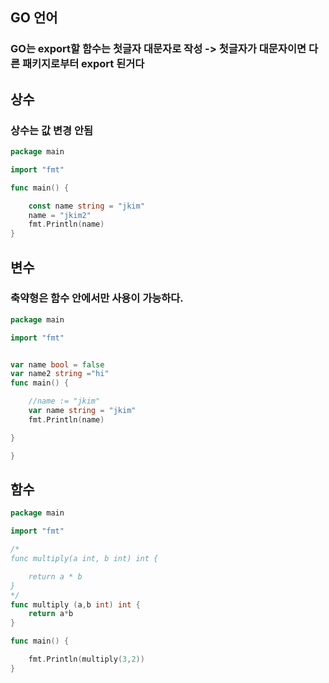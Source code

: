 ## GO 언어
### GO는 export할 함수는 첫글자 대문자로 작성 -> 첫글자가 대문자이면 다른 패키지로부터 export 된거다

## 상수
### 상수는 값 변경 안됨 
```go
package main

import "fmt"

func main() {

	const name string = "jkim"
	name = "jkim2"
	fmt.Println(name)
}
```
## 변수
### 축약형은 함수 안에서만 사용이 가능하다.
```go
package main

import "fmt"


var name bool = false
var name2 string ="hi"
func main() {

	//name := "jkim"
	var name string = "jkim" 
	fmt.Println(name)

}

}
```
## 함수
```go
package main

import "fmt"

/*
func multiply(a int, b int) int {

	return a * b
}
*/
func multiply (a,b int) int {
	return a*b
}

func main() {

	fmt.Println(multiply(3,2))
}
```
